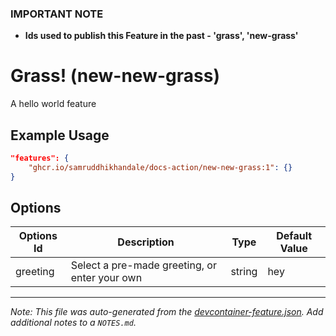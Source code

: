 
### **IMPORTANT NOTE**
- **Ids used to publish this Feature in the past - 'grass', 'new-grass'**

# Grass! (new-new-grass)

A hello world feature

## Example Usage

```json
"features": {
    "ghcr.io/samruddhikhandale/docs-action/new-new-grass:1": {}
}
```

## Options

| Options Id | Description | Type | Default Value |
|-----|-----|-----|-----|
| greeting | Select a pre-made greeting, or enter your own | string | hey |



---

_Note: This file was auto-generated from the [devcontainer-feature.json](https://github.com/samruddhikhandale/docs-action/blob/main/src/new-new-grass/devcontainer-feature.json).  Add additional notes to a `NOTES.md`._
